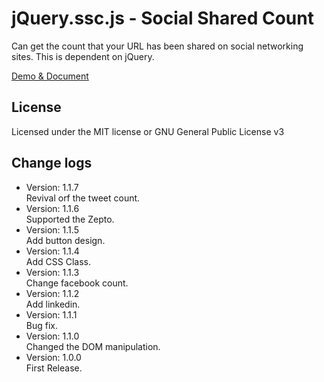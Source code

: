 # jQuery.ssc.js - Social Shared Count

Can get the count that your URL has been shared on social networking sites. This is dependent on jQuery.

[Demo & Document](https://visualive.github.io/jquery.ssc.js/)

## License

Licensed under the MIT license or GNU General Public License v3

## Change logs
* Version: 1.1.7  
Revival orf the tweet count.
* Version: 1.1.6  
Supported the Zepto.
* Version: 1.1.5  
Add button design.
* Version: 1.1.4  
Add CSS Class.
* Version: 1.1.3  
Change facebook count.
* Version: 1.1.2  
Add linkedin.
* Version: 1.1.1  
Bug fix.
* Version: 1.1.0  
Changed the DOM manipulation.
* Version: 1.0.0  
First Release.
